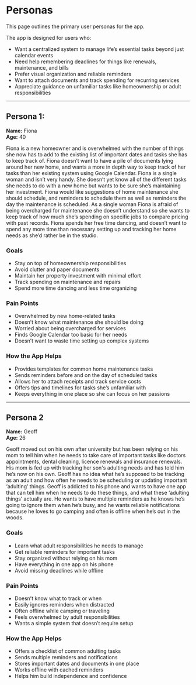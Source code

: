 # Personas

This page outlines the primary user personas for the app.

The app is designed for users who:
- Want a centralized system to manage life’s essential tasks beyond just calendar events  
- Need help remembering deadlines for things like renewals, maintenance, and bills  
- Prefer visual organization and reliable reminders  
- Want to attach documents and track spending for recurring services  
- Appreciate guidance on unfamiliar tasks like homeownership or adult responsibilities  

---

## Persona 1: 

**Name:** Fiona  
**Age:** 40  

Fiona is a new homeowner and is overwhelmed with the number of things she now has to add to the existing list of important dates and tasks she has to keep track of. Fiona doesn’t want to have a pile of documents lying around her new home, and wants a more in depth way to keep track of her tasks than her existing system using Google Calendar. Fiona is a single woman and isn’t very handy. She doesn’t yet know all of the different tasks she needs to do with a new home but wants to be sure she’s maintaining her investment. Fiona would like suggestions of home maintenance she should schedule, and reminders to schedule them as well as reminders the day the maintenance is scheduled. As a single woman Fiona is afraid of being overcharged for maintenance she doesn’t understand so she wants to keep track of how much she’s spending on specific jobs to compare pricing with past records. Fiona spends her free time dancing, and doesn’t want to spend any more time than necessary setting up and tracking her home needs as she’d rather be in the studio. 

### Goals
- Stay on top of homeownership responsibilities  
- Avoid clutter and paper documents  
- Maintain her property investment with minimal effort  
- Track spending on maintenance and repairs  
- Spend more time dancing and less time organizing  

### Pain Points
- Overwhelmed by new home-related tasks  
- Doesn’t know what maintenance she should be doing  
- Worried about being overcharged for services  
- Finds Google Calendar too basic for her needs  
- Doesn’t want to waste time setting up complex systems  

### How the App Helps 
- Provides templates for common home maintenance tasks  
- Sends reminders before and on the day of scheduled tasks  
- Allows her to attach receipts and track service costs  
- Offers tips and timelines for tasks she’s unfamiliar with  
- Keeps everything in one place so she can focus on her passions  

---

## Persona 2

**Name:** Geoff  
**Age:** 26  

Geoff moved out on his own after university but has been relying on his mom to tell him when he needs to take care of important tasks like doctors appointments, dental cleaning, licence renewals and insurance renewals. His mom is fed up with tracking her son's adulting needs and has told him he’s now on his own. Geoff has no idea what he’s supposed to be tracking as an adult and how often he needs to be scheduling or updating important ‘adulting’ things. Geoff is addicted to his phone and wants to have one app that can tell him when he needs to do these things, and what these ‘adulting things’ actually are. He wants to have multiple reminders as he knows he’s going to ignore them when he’s busy, and he wants reliable notifications because he loves to go camping and often is offline when he’s out in the woods. 

### Goals
- Learn what adult responsibilities he needs to manage  
- Get reliable reminders for important tasks  
- Stay organized without relying on his mom  
- Have everything in one app on his phone  
- Avoid missing deadlines while offline  

### Pain Points
- Doesn’t know what to track or when  
- Easily ignores reminders when distracted  
- Often offline while camping or traveling  
- Feels overwhelmed by adult responsibilities  
- Wants a simple system that doesn’t require setup  

### How the App Helps 
- Offers a checklist of common adulting tasks  
- Sends multiple reminders and notifications  
- Stores important dates and documents in one place  
- Works offline with cached reminders  
- Helps him build independence and confidence  
